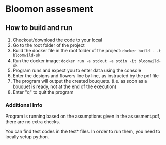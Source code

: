 # Bloomon assesment

## How to build and run

1. Checkout/download the code to your local
2. Go to the root folder of the project
3. Build the docker file in the root folder of the project: ```docker build . -t bloomwild-sk```
5. Run the docker image: ```docker run -a stdout -a stdin -it bloomwild-sk```
6. Program runs and expect you to enter data using the console
7. Enter the designs and flowers line by line, as instructed by the pdf file
8. The program will output the created bouquets. (i.e. as soon as a bouquet is ready, not at the end of the execution)
9. Enter "q" to quit the program

### Additional Info

Program is running based on the assumptions given in the assesment.pdf, there are no extra checks.

You can find test codes in the test* files. In order to run them, you need to locally setup python.



